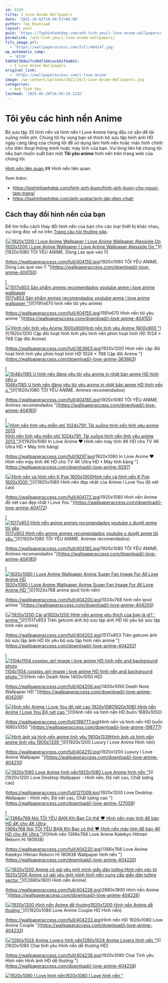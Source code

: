 ```yaml
---
id: 6329
title: I Love Anime Wallpapers
date: '2021-10-02T10:48:57+00:00'
author: Top Download
layout: post
guid: 'https://Tophinhanhdep.com/anh-tinh-yeu/i-love-anime-wallpapers/'
permalink: /anh-tinh-yeu/i-love-anime-wallpapers/
fifu_image_url:
  - 'https://wallpaperaccess.com/full/404147.jpg'
wp_automatic_camp:
  - '6126'
5485bf368e27cd9d73d4cacb82f4a041:
  - I Love Anime Wallpapers
original_link:
  - 'https://wallpaperaccess.com/i-love-anime'
image: /wp-content/uploads/2021/10/I-Love-Anime-Wallpapers.jpg
categories:
  - Ảnh Tình Yêu
lastmod: '2025-05-20T16:56:29.123Z'
---
```

# Tôi yêu các hình nền Anime

Bộ sưu tập 35 hình nền và hình nền I Love Anime hàng đầu có sẵn để tải xuống miễn phí. Chúng tôi hy vọng bạn sẽ thích bộ sưu tập hình ảnh HD ngày càng tăng của chúng tôi để sử dụng làm hình nền hoặc màn hình chính cho điện thoại thông minh hoặc máy tính của bạn. Vui lòng liên hệ chúng tôi nếu bạn muốn xuất bản một **Tôi yêu anime** hình nền trên trang web của chúng tôi.

[Hình nền liên quan ](#related) ## Hình nền liên quan.

   
 Xem thêm:

   
- <https://tophinhanhdep.com/hinh-anh-buon/hinh-anh-buon-cho-nguoi-tam-trang/>
- <https://tophinhanhdep.com/anh-avatar/anh-dai-dien-chat/>

## Cách thay đổi hình nền của bạn

Để tìm hiểu cách thay đổi hình nền của bạn cho các loại thiết bị khác nhau, vui lòng đọc về nó trên [Trang câu hỏi thường gặp](https://tophinhanhdep.com/faq/).

  
[[![1920x1200 I Love Anime Wallpaper I Love Anime Wallpaper Alessiole On](https://wallpaperaccess.com/full/404147.jpg)1920x1200 I Love Anime Wallpaper I Love Anime Wallpaper Alessiole On "](https://wallpaperaccess.com/download/i-love-anime-404147)](![1920x1080 TÔI YÊU ANIME.  Dòng Las que veo !!)

(https://wallpaperaccess.com/full/404150.jpg)1920x1080 TÔI YÊU ANIME. Dòng Las que veo !! "](https://wallpaperaccess.com/download/i-love-anime-404150)

[[![1517x853 Sản phẩm anmes recomendados youtube anme i love anime wallpaper](https://wallpaperaccess.com/full/404151.jpg)1517x853 Sản phẩm anmes recomendados youtube anme i love anime wallpaper "](https://wallpaperaccess.com/download/i-love-anime-404151)](![1191x670 hình nền tôi yêu anime)

(https://wallpaperaccess.com/full/404155.jpg)1191x670 Hình nền tôi yêu anime "](https://wallpaperaccess.com/download/i-love-anime-404155)

[[![Hình nền tình yêu Anime 1600x900](https://wallpaperaccess.com/full/126971.jpg)Hình nền tình yêu Anime 1600x900 "](https://wallpaperaccess.com/download/i-love-anime-126971)](![1920x1200 Cặp đôi hoạt hình tình yêu hình nền phim hoạt hình HD 1024 × 768 Cặp đôi Anime)

(https://wallpaperaccess.com/full/363663.jpg)1920x1200 Hình nền cặp đôi hoạt hình tình yêu phim hoạt hình HD 1024 × 768 Cặp đôi Anime "](https://wallpaperaccess.com/download/i-love-anime-363663)

[[![1046x1185 U hình nền đáng yêu tôi yêu anime in nhật bản anme HD hình nền u](https://wallpaperaccess.com/full/404164.jpg)1046x1185 U hình nền đáng yêu tôi yêu anime in nhật bản anme HD hình nền u "](https://wallpaperaccess.com/download/i-love-anime-404164)](![1920x1080 TÔI YÊU ANIME.  Animes recomendados)

(https://wallpaperaccess.com/full/404165.jpg)1920x1080 TÔI YÊU ANIME. Animes recomendados "](https://wallpaperaccess.com/download/i-love-anime-404165)

[[![Hình nền tình yêu miễn phí 1024x791: Tải xuống hình nền tình yêu anime 2013](https://wallpaperaccess.com/full/404167.jpg) Hình nền tình yêu miễn phí 1024x791: Tải xuống hình nền tình yêu anime 2013 "](https://wallpaperaccess.com/download/i-love-anime-404167)](![1920x1080 In Love Anime ❤ Hình nền máy tính 4K HD cho TV 4K Ultra HD • Máy tính bảng)

(https://wallpaperaccess.com/full/9297.jpg)1920x1080 In Love Anime ❤ Hình nền máy tính 4K HD cho TV 4K Ultra HD • Máy tính bảng "](https://wallpaperaccess.com/download/i-love-anime-9297)

[[![Hình nền và hình nền K Pop 1600x1000](https://wallpaperaccess.com/full/404171.jpg)Hình nền và hình nền K Pop 1600x1000 "](https://wallpaperaccess.com/download/i-love-anime-404171)](![1920x1080 Hình nền đẹp nhất của Anime I Love You độ nét cao)

(https://wallpaperaccess.com/full/404172.jpg)1920x1080 Hình nền Anime độ nét cao đẹp nhất I Love You "](https://wallpaperaccess.com/download/i-love-anime-404172)

[[![1517x853 Hình nền anime anmes recomendados youtube s duyệt anme tôi yêu](https://wallpaperaccess.com/full/404177.jpg)1517x853 Hình nền anime anmes recomendados youtube s duyệt anme tôi yêu "](https://wallpaperaccess.com/download/i-love-anime-404177)](![1920x1080 TÔI YÊU ANIME.  Animes recomendados)

(https://wallpaperaccess.com/full/404185.jpg)1920x1080 TÔI YÊU ANIME. Animes recomendados "](https://wallpaperaccess.com/download/i-love-anime-404185)

[[![1920x1080 I Love Anime Wallpaper Anime Super Fan Image For All Love Anime HD](https://wallpaperaccess.com/full/404195.jpg)1920x1080 I Love Anime Wallpaper Anime Super Fan Image For All Love Anime HD "](https://wallpaperaccess.com/download/i-love-anime-404195)](![1024x768 anime ipod hình nền)

(https://wallpaperaccess.com/full/404200.jpg)1024x768 hình nền ipod anime "](https://wallpaperaccess.com/download/i-love-anime-404200)

[[![1920x1200 Cái gì](https://wallpaperaccess.com/full/404201.jpg)1920x1200 Hình nền anime yêu thích của bạn là gì? : anime "](https://wallpaperaccess.com/download/i-love-anime-404201)](![1517x853 Trên getcom ảnh bộ sưu tập ảnh HD tôi yêu bộ sưu tập hình nền anime)

(https://wallpaperaccess.com/full/404202.jpg)1517x853 Trên getcom ảnh bộ sưu tập ảnh HD tôi yêu bộ sưu tập hình nền anime "](https://wallpaperaccess.com/download/i-love-anime-404202)

[[![1104x1104 cosplay_girl image i love anime HD hình nền and background photo](https://wallpaperaccess.com/full/404204.jpg)1104x1104 cosplay\_girl image i love anime HD hình nền and background photo "](https://wallpaperaccess.com/download/i-love-anime-404204)](![Hình nền Death Note 1400x1050 HD)

(https://wallpaperaccess.com/full/404206.jpg)1400x1050 Death Note Wallpaper HD "](https://wallpaperaccess.com/download/i-love-anime-404206)

[[![Hình nền Anime I Love You độ nét cao 1920x1080](https://wallpaperaccess.com/full/363777.jpg)1920x1080 Hình nền Anime I Love You Độ nét cao "](https://wallpaperaccess.com/download/i-love-anime-363777)](![Hình nền và hình nền HD buồn 1680x1050)

(https://wallpaperaccess.com/full/198777.jpg)Hình nền và hình nền HD buồn 1680x1050 "](https://wallpaperaccess.com/download/i-love-anime-198777)

[[![Hình ảnh và hình nền anime tình yêu 1900x1339](https://wallpaperaccess.com/full/363689.jpg)Hình ảnh và hình nền anime tình yêu 1900x1339 "](https://wallpaperaccess.com/download/i-love-anime-363689)](![1920x1200 Luxury I Love Anime Hình nền)

(https://wallpaperaccess.com/full/404210.jpg)1920x1200 Luxury I Love Anime Wallpaper "](https://wallpaperaccess.com/download/i-love-anime-404210)

[[![1920x1080 Love Anime hình nền](https://wallpaperaccess.com/full/404213.jpg)1920x1080 Love Anime hình nền "](https://wallpaperaccess.com/download/i-love-anime-404213)](![1920x1200 Love Desktop Wallpaper - Hình nền, Độ nét cao, Chất lượng cao)

(https://wallpaperaccess.com/full/127009.jpg)1920x1200 Love Desktop Wallpaper - Hình nền, Độ nét cao, Chất lượng cao "](https://wallpaperaccess.com/download/i-love-anime-127009)

[[![1366x768 Nói TÔI YÊU BẠN Khi Bạn Có thể ❤ Hình nền máy tính để bàn HD 4K cho 4K Ultra](https://wallpaperaccess.com/full/404217.jpg)1366x768 Nói TÔI YÊU BẠN Khi Bạn có thể ❤ Hình nền máy tính để bàn 4K HD cho 4K Ultra "](https://wallpaperaccess.com/download/i-love-anime-404217)](![Hình nền 1366x768 Love Anime Katekyo Hitman Reborn Hi 180938)

(https://wallpaperaccess.com/full/404220.jpg)1366x768 Love Anime Katekyo Hitman Reborn Hi 180938 Wallpaper hình nền "](https://wallpaperaccess.com/download/i-love-anime-404220)

[[![1920x1200 Anime cô gái yêu một mình giấy dán tường Hình nền véc tơ](https://wallpaperaccess.com/full/404223.jpg)1920x1200 Anime cô gái yêu một mình hình nền cung cấp giấy dán tường vector "](https://wallpaperaccess.com/download/i-love-anime-404223)](![2880x1800 Hình nền Anime)

(https://wallpaperaccess.com/full/404226.jpg)2880x1800 Hình nền Anime "](https://wallpaperaccess.com/download/i-love-anime-404226)

[[![1920x1200 Hình nền Anime dễ thương](https://wallpaperaccess.com/full/404227.jpg)1920x1200 Hình nền Anime dễ thương "](https://wallpaperaccess.com/download/i-love-anime-404227)](![1920x1080 Love Anime Couple HD Hình nền)

(https://wallpaperaccess.com/full/404233.jpg)Hình nền HD 1920x1080 Love Anime Couple "](https://wallpaperaccess.com/download/i-love-anime-404233)

[[![1280x1024 Anime Lovers hình nền](https://wallpaperaccess.com/full/404237.jpg)1280x1024 Anime Lovers hình nền "](https://wallpaperaccess.com/download/i-love-anime-404237)](![1920x1080 Chai tình yêu Hình nền dễ thương HD)

(https://wallpaperaccess.com/full/404238.jpg)1920x1080 Chai Tình yêu Hình nền Hình ảnh HD dễ thương "](https://wallpaperaccess.com/download/i-love-anime-404238)

[![1920x1080 I Love hình nền](https://wallpaperaccess.com/full/404239.jpg)1920x1080 I Love hình nền "](https://wallpaperaccess.com/download/i-love-anime-404239)
